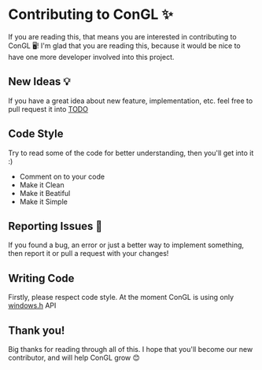 # Contributing to ConGL ✨

If you are reading this, that means you are interested in contributing to ConGL 🖥! 
I'm glad that you are reading this, because it would be nice to have one more developer involved into this project. 

## New Ideas 💡
If you have a great idea about new feature, implementation, etc. feel free to pull request it into [TODO](todo.md)

## Code Style 
Try to read some of the code for better understanding, then you'll get into it :)
* Comment on to your code
* Make it Clean
* Make it Beatiful
* Make it Simple

## Reporting Issues 📕
If you found a bug, an error or just a better way to implement something, then report it or pull a request with your changes! 

## Writing Code 
Firstly, please respect code style.
At the moment ConGL is using only [windows.h](https://docs.microsoft.com/en-us/windows/console/) API


## Thank you!
Big thanks for reading through all of this. I hope that you'll become our new contributor, and will help ConGL grow 😊